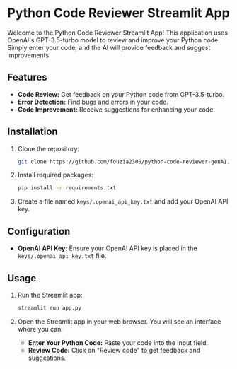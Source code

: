 # Python Code Reviewer Streamlit App

Welcome to the Python Code Reviewer Streamlit App! This application uses OpenAI's GPT-3.5-turbo model to review and improve your Python code. Simply enter your code, and the AI will provide feedback and suggest improvements.

## Features

- **Code Review:** Get feedback on your Python code from GPT-3.5-turbo.
- **Error Detection:** Find bugs and errors in your code.
- **Code Improvement:** Receive suggestions for enhancing your code.

## Installation

1. Clone the repository:
    ```bash
    git clone https://github.com/fouzia2305/python-code-reviewer-genAI.git
    ```

2. Install required packages:
    ```bash
    pip install -r requirements.txt
    ```

3. Create a file named `keys/.openai_api_key.txt` and add your OpenAI API key.

## Configuration

- **OpenAI API Key:** Ensure your OpenAI API key is placed in the `keys/.openai_api_key.txt` file.

## Usage

1. Run the Streamlit app:
    ```bash
    streamlit run app.py
    ```

2. Open the Streamlit app in your web browser. You will see an interface where you can:
   - **Enter Your Python Code:** Paste your code into the input field.
   - **Review Code:** Click on "Review code" to get feedback and suggestions.
